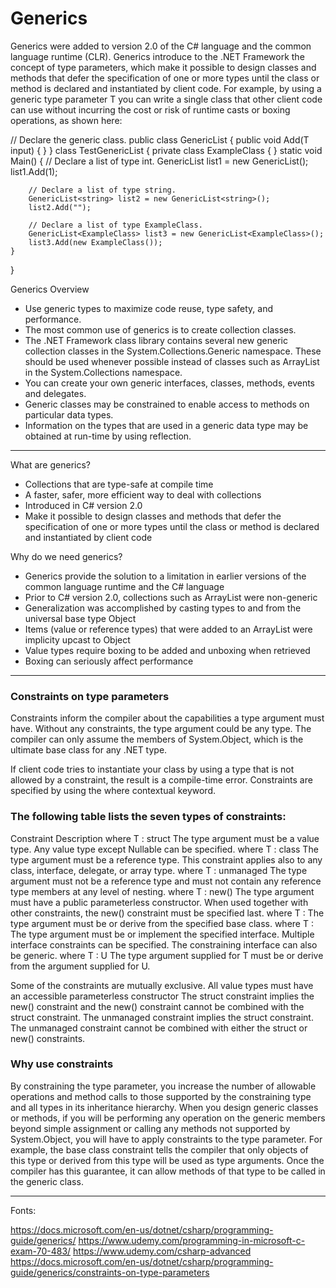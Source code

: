 ﻿# Generics

Generics were added to version 2.0 of the C# language and the common language runtime (CLR). Generics introduce to the .NET Framework the concept of type
parameters, which make it possible to design classes and methods that defer the specification of one or more types until the class or method is declared
and instantiated by client code. For example, by using a generic type parameter T you can write a single class that other client code can use without
incurring the cost or risk of runtime casts or boxing operations, as shown here:

// Declare the generic class.
public class GenericList<T>
{
    public void Add(T input) { }
}
class TestGenericList
{
    private class ExampleClass { }
    static void Main()
    {
        // Declare a list of type int.
        GenericList<int> list1 = new GenericList<int>();
        list1.Add(1);

        // Declare a list of type string.
        GenericList<string> list2 = new GenericList<string>();
        list2.Add("");

        // Declare a list of type ExampleClass.
        GenericList<ExampleClass> list3 = new GenericList<ExampleClass>();
        list3.Add(new ExampleClass());
    }
}


Generics Overview
- Use generic types to maximize code reuse, type safety, and performance.
- The most common use of generics is to create collection classes.
- The .NET Framework class library contains several new generic collection classes in the System.Collections.Generic namespace. These should be used whenever possible instead of classes such as ArrayList in the System.Collections namespace.
- You can create your own generic interfaces, classes, methods, events and delegates.
- Generic classes may be constrained to enable access to methods on particular data types.
- Information on the types that are used in a generic data type may be obtained at run-time by using reflection.

-------------------------------------------------------------------------------------------------------------


What are generics?
- Collections that are type-safe at compile time
- A faster, safer, more efficient way to deal with collections
- Introduced in C# version 2.0
- Make it possible to design classes and methods that defer the specification of one or more types until the class or method is declared and instantiated by client code

Why do we need generics?
- Generics provide the solution to a limitation in earlier versions of the common language runtime and the C# language
- Prior to C# version 2.0, collections such as ArrayList were non-generic
- Generalization was accomplished by casting types to and from the universal base type Object
- Items (value or reference types) that were added to an ArrayList were implicity upcast to Object
- Value types require boxing to be added and unboxing when retrieved
- Boxing can seriously affect performance


-------------------------------------------------------------------------------------------------------------

### Constraints on type parameters

Constraints inform the compiler about the capabilities a type argument must have. Without any constraints, the type argument
could be any type. The compiler can only assume the members of System.Object, which is the ultimate base class for any .NET type.

If client code tries to instantiate your class by using a type that is not allowed by a constraint, the result is a compile-time
error. Constraints are specified by using the where contextual keyword.


### The following table lists the seven types of constraints:

Constraint					Description
where T : struct			The type argument must be a value type. Any value type except Nullable<T> can be specified.
where T : class				The type argument must be a reference type. This constraint applies also to any class, interface, delegate, or array type.
where T : unmanaged			The type argument must not be a reference type and must not contain any reference type members at any level of nesting.
where T : new()				The type argument must have a public parameterless constructor. When used together with other constraints, the new() constraint must be specified last.
where T : <base class name>	The type argument must be or derive from the specified base class.
where T : <interface name>	The type argument must be or implement the specified interface. Multiple interface constraints can be specified. The constraining interface can also be generic.
where T : U					The type argument supplied for T must be or derive from the argument supplied for U.

Some of the constraints are mutually exclusive. All value types must have an accessible parameterless constructor
The struct constraint implies the new() constraint and the new() constraint cannot be combined with the struct constraint.
The unmanaged constraint implies the struct constraint. The unmanaged constraint cannot be combined with either the struct or
new() constraints.


### Why use constraints
By constraining the type parameter, you increase the number of allowable operations and method calls to those supported by the
constraining type and all types in its inheritance hierarchy. When you design generic classes or methods, if you will be
performing any operation on the generic members beyond simple assignment or calling any methods not supported by System.Object,
you will have to apply constraints to the type parameter. For example, the base class constraint tells the compiler that only
objects of this type or derived from this type will be used as type arguments. Once the compiler has this guarantee,
it can allow methods of that type to be called in the generic class.


-------------------------------------------------------------------------------------------------------------
Fonts:

https://docs.microsoft.com/en-us/dotnet/csharp/programming-guide/generics/
https://www.udemy.com/programming-in-microsoft-c-exam-70-483/
https://www.udemy.com/csharp-advanced
https://docs.microsoft.com/en-us/dotnet/csharp/programming-guide/generics/constraints-on-type-parameters